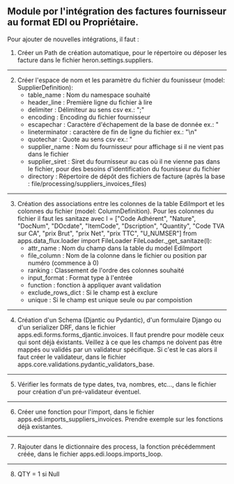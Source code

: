 Module por l'intégration des factures fournisseur au format EDI ou Propriétaire.
---
Pour ajouter de nouvelles intégrations, il faut :

1. Créer un Path de création automatique, pour le répertoire ou déposer les facture dans le fichier heron.settings.suppliers.
---
2. Créer l'espace de nom et les paramètre du fichier du founisseur (model: SupplierDefinition):
   - table_name : Nom du namespace souhaité
   - header_line : Première ligne du fichier à lire
   - delimiter : Délimiteur au sens csv ex.: ";"
   - encoding : Encoding du fichier fournisseur
   - escapechar : Caractère d'échapement de la base de donnée ex.: "
   - lineterminator : caractère de fin de ligne du fichier ex.: "\n"
   - quotechar : Quote au sens csv ex.: "
   - supplier_name : Nom du fournisseur pour affichage si il ne vient pas dans le fichier
   - supplier_siret : Siret du fournisseur au cas où il ne vienne pas dans le fichier, pour des besoins d'identification du founisseur du fichier
   - directory : Répertoire de dépôt des fichiers de facture (après la base : file/processing/suppliers_invoices_files)
---
3. Création des associations entre les colonnes de la table EdiImport et les colonnes du fichier (model: ColumnDefinition). Pour les colonnes du fichier il faut les sanitaze avec l = ["Code Adhérent", "Nature", "DocNum", "DOcdate", "ItemCode", "Dscription", "Quantity", "Code TVA sur CA", "prix Brut", "prix Net", "prix TTC", "U_NUMSER"]
from apps.data_flux.loader import FileLoader
FileLoader._get_sanitaze(l):
   - attr_name : Nom du champ dans la table du model EdiImport
   - file_column : Nom de la colonne dans le fichier ou position par numéro (commence à 0)
   - ranking : Classement de l'ordre des colonnes souhaité
   - input_format : Format type à l'entrée
   - function : fonction à appliquer avant validation
   - exclude_rows_dict : Si le champ est à exclure
   - unique : Si le champ est unique seule ou par compoistion
---
4. Création d'un Schema (Djantic ou Pydantic), d'un formulaire Django ou d'un serializer DRF, dans le fichier apps.edi.forms.forms_djantic.invoices. Il faut prendre pour modèle ceux qui sont déjà éxistants. Veillez à ce que les champs ne doivent pas être mappés ou validés par un validateur spécifique. Si c'est le cas alors il faut créer le validateur, dans le fichier apps.core.validations.pydantic_validators_base.
---
5. Vérifier les formats de type dates, tva, nombres, etc..., dans le fichier pour création d'un pré-validateur éventuel.
---
6.  Créer une fonction pour l'import, dans le fichier apps.edi.imports_suppliers_invoices. Prendre exemple sur les fonctions déjà existantes.
---
7. Rajouter dans le dictionnaire des process, la fonction précédemment créée, dans le fichier apps.edi.loops.imports_loop.
___
8. QTY = 1 si Null